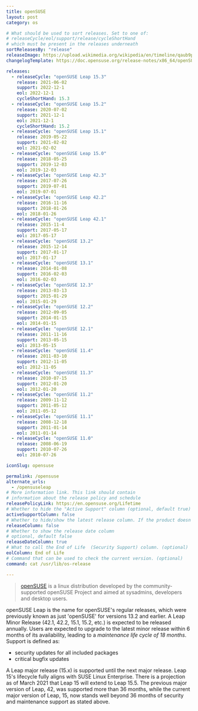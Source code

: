 ```yaml
---
title: openSUSE
layout: post
category: os

# What should be used to sort releases. Set to one of:
# releaseCycle/eol/support/release/cycleShortHand
# which must be present in the releases underneath
sortReleasesBy: "release"
releaseImage: https://upload.wikimedia.org/wikipedia/en/timeline/qaub9pjgtzf5zjbrlbjruujp47jv6r5.png
changelogTemplate: https://doc.opensuse.org/release-notes/x86_64/openSUSE/Leap/__CYCLE_SHORT_HAND__/

releases:
  - releaseCycle: "openSUSE Leap 15.3"
    release: 2021-06-02
    support: 2022-12-1
    eol: 2022-12-1
    cycleShortHand: 15.3
  - releaseCycle: "openSUSE Leap 15.2"
    release: 2020-07-02
    support: 2021-12-1
    eol: 2021-12-1
    cycleShortHand: 15.2
  - releaseCycle: "openSUSE Leap 15.1"
    release: 2019-05-22
    support: 2021-02-02
    eol: 2021-02-02
  - releaseCycle: "openSUSE Leap 15.0"
    release: 2018-05-25
    support: 2019-12-03
    eol: 2019-12-03
  - releaseCycle: "openSUSE Leap 42.3"
    release: 2017-07-26
    support: 2019-07-01
    eol: 2019-07-01
  - releaseCycle: "openSUSE Leap 42.2"
    release: 2016-11-16
    support: 2018-01-26
    eol: 2018-01-26
  - releaseCycle: "openSUSE Leap 42.1"
    release: 2015-11-4
    support: 2017-05-17
    eol: 2017-05-17
  - releaseCycle: "openSUSE 13.2"
    release: 2015-12-14
    support: 2017-01-17
    eol: 2017-01-17
  - releaseCycle: "openSUSE 13.1"
    release: 2014-01-08
    support: 2016-02-03
    eol: 2016-02-03
  - releaseCycle: "openSUSE 12.3"
    release: 2013-03-13
    support: 2015-01-29
    eol: 2015-01-29
  - releaseCycle: "openSUSE 12.2"
    release: 2012-09-05
    support: 2014-01-15
    eol: 2014-01-15
  - releaseCycle: "openSUSE 12.1"
    release: 2011-11-16
    support: 2013-05-15
    eol: 2013-05-15
  - releaseCycle: "openSUSE 11.4"
    release: 2011-03-10
    support: 2012-11-05
    eol: 2012-11-05
  - releaseCycle: "openSUSE 11.3"
    release: 2010-07-15
    support: 2012-01-20
    eol: 2012-01-20
  - releaseCycle: "openSUSE 11.2"
    release: 2009-11-12
    support: 2011-05-12
    eol: 2011-05-12
  - releaseCycle: "openSUSE 11.1"
    release: 2008-12-18
    support: 2011-01-14
    eol: 2011-01-14
  - releaseCycle: "openSUSE 11.0"
    release: 2008-06-19
    support: 2010-07-26
    eol: 2010-07-26

iconSlug: opensuse

permalink: /opensuse
alternate_urls:
  - /opensuseleap
# More information link. This link should contain
# information about the release policy and schedule
releasePolicyLink: https://en.opensuse.org/Lifetime
# Whether to hide the "Active Support" column (optional, default true)
activeSupportColumn: false
# Whether to hide/show the latest release column. If the product doesn't have patch releases, set this to false. (optional, default true)
releaseColumn: false
# Whether to show the release date column
# optional, default false
releaseDateColumn: true
# What to call the End of Life  (Security Support) column. (optional)
eolColumn: End of Life
# Command that can be used to check the current version. (optional)
command: cat /usr/lib/os-release

---
```

> [openSUSE](https://www.opensuse.org/) is a linux distribution developed by the community-supported openSUSE Project and aimed at sysadmins, developers and desktop users.

openSUSE Leap is the name for openSUSE's regular releases, which were previously known as just 'openSUSE' for versions 13.2 and earlier. A Leap Minor Release (42.1, 42.2, 15.1, 15.2, etc.) is expected to be released annually. Users are expected to upgrade to the latest minor release within 6 months of its availability, leading to a _maintenance life cycle of 18 months_. Support is defined as:

- security updates for all included packages
- critical bugfix updates

A Leap major release (15.x) is supported until the next major release. Leap 15's lifecycle fully aligns with SUSE Linux Enterprise. There is a projection as of March 2021 that Leap 15 will extend to Leap 15.5. The previous major version of Leap, 42, was supported more than 36 months, while the current major version of Leap, 15, now stands well beyond 36 months of security and maintenance support as stated above.
